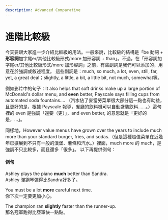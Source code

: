 ```yaml
---
description: Advanced Comparative
---
```


# 進階比較級

今天要跟大家進一步介紹比較級的用法。一般來說，比較級的結構是「be 動詞 + **形容詞**加字尾er/其他比較級形式/more 加形容詞 + than」。不過，在「形容詞加字尾er/其他比較級形式/more 加形容詞」之前，有些副詞是我們可以添加的，用意在於強調或敘述程度。 這些副詞是：much, so much, a lot, even, still, far, yet, a great deal；slightly, a little, a bit, a little bit, not much, somewhat等。 

例如影片中的句子：It also helps that soft drinks make up a large portion of McDonald's dollar menu, and **even** better, Payscale says filling cups from automated soda fountains…. （汽水佔了麥當勞菜單很大部分這一點也有助益，且更好的是，根據 Payscale 報導，餐廳的飲料機可以自動盛裝飲料……。）這句裡的 even 是強調「還要（更）」，and even better, 的意思就是「更好的是，…」。 

同樣地，However value menus have grown over the years to include much more than your standard burger, fries, and sodas.（但是這種超值菜單在近幾年已擴展到不只有一般的漢堡、薯條和汽水。）裡面，much more 的 much，是強調不只比較多，而且還多「很多」。 以下再提供例句：

#### 例句

Ashley plays the piano **much** better than Sandra.  
Ashley 彈鋼琴彈得比Sandra好多了。

You must be a lot **more** careful next time.  
你下次一定要更加小心。

The champion ran **slightly** faster than the runner-up.  
那名冠軍跑得比亞軍快一點點。

